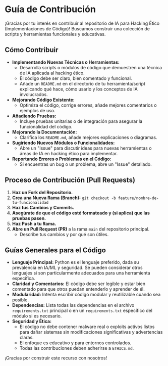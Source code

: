 # Guía de Contribución

¡Gracias por tu interés en contribuir al repositorio de IA para Hacking Ético (Implementaciones de Código)! Buscamos construir una colección de scripts y herramientas funcionales y educativas.

## Cómo Contribuir

*   **Implementando Nuevas Técnicas o Herramientas:**
    *   Desarrolla scripts o módulos de código que demuestren una técnica de IA aplicada al hacking ético.
    *   El código debe ser claro, bien comentado y funcional.
    *   Añade un `README.md` en el directorio de tu herramienta/script explicando qué hace, cómo usarlo y los conceptos de IA involucrados.
*   **Mejorando Código Existente:**
    *   Optimiza el código, corrige errores, añade mejores comentarios o ejemplos de uso.
*   **Añadiendo Pruebas:**
    *   Incluye pruebas unitarias o de integración para asegurar la funcionalidad del código.
*   **Mejorando la Documentación:**
    *   Clarifica los `README.md`, añade mejores explicaciones o diagramas.
*   **Sugiriendo Nuevos Módulos o Funcionalidades:**
    *   Abre un "Issue" para discutir ideas para nuevas herramientas o áreas de IA en hacking ético para implementar.
*   **Reportando Errores o Problemas en el Código:**
    *   Si encuentras un bug o un problema, abre un "Issue" detallado.

## Proceso de Contribución (Pull Requests)

1.  **Haz un Fork del Repositorio.**
2.  **Crea una Nueva Rama (Branch):** `git checkout -b feature/nombre-de-tu-funcionalidad`
3.  **Haz tus Cambios y Commits.**
4.  **Asegúrate de que el código esté formateado y (si aplica) que las pruebas pasen.**
5.  **Haz Push a tu Rama.**
6.  **Abre un Pull Request (PR)** a la rama `main` del repositorio principal.
    *   Describe tus cambios y por qué son útiles.

## Guías Generales para el Código

*   **Lenguaje Principal:** Python es el lenguaje preferido, dada su prevalencia en IA/ML y seguridad. Se pueden considerar otros lenguajes si son particularmente adecuados para una herramienta específica.
*   **Claridad y Comentarios:** El código debe ser legible y estar bien comentado para que otros puedan entenderlo y aprender de él.
*   **Modularidad:** Intenta escribir código modular y reutilizable cuando sea posible.
*   **Dependencias:** Lista todas las dependencias en el archivo `requirements.txt` principal o en un `requirements.txt` específico del módulo si es necesario.
*   **Seguridad y Ética:**
    *   El código no debe contener malware real o exploits activos listos para dañar sistemas sin modificaciones significativas y advertencias claras.
    *   El enfoque es educativo y para entornos controlados.
    *   Todas las contribuciones deben adherirse a `ETHICS.md`.

¡Gracias por construir este recurso con nosotros!
